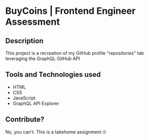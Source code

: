 # BuyCoins | Frontend Engineer Assessment

## Description
This project is a recreation of my GitHub profile "repositories" tab leveraging the GraphQL GitHub API

## Tools and Technologies used
- HTML
- CSS
- JavaScript
- GraphQL API Explorer

## Contribute?
No, you can't. This is a takehome assignment 🙄